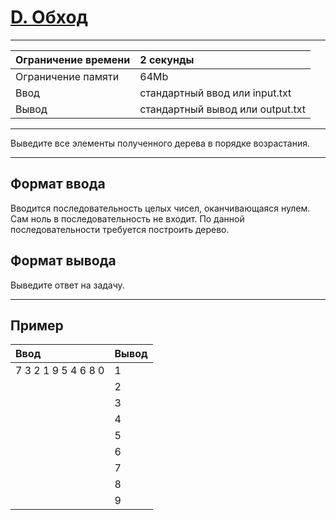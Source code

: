 # [D. Обход](https://contest.yandex.ru/contest/28069/problems/D/)

---
| Ограничение времени | 2 секунды |
| :--- | :--- |
| Ограничение памяти | 64Mb |
| Ввод | стандартный ввод или input.txt |
| Вывод | стандартный вывод или output.txt |
---
Выведите все элементы полученного дерева в порядке возрастания.

---
## Формат ввода
Вводится последовательность целых чисел, оканчивающаяся нулем. Сам ноль в последовательность не входит. По данной последовательности требуется построить дерево.

## Формат вывода
Выведите ответ на задачу.

---
## Пример

| Ввод | Вывод |
| :--- | :--- |
| 7 3 2 1 9 5 4 6 8 0 | 1 |
|  | 2 |
|  | 3 |
|  | 4 |
|  | 5 |
|  | 6 |
|  | 7 |
|  | 8 |
|  | 9 |
